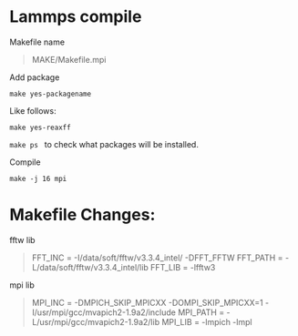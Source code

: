 # Lammps compile 

Makefile name

> MAKE/Makefile.mpi

Add package

```make yes-packagename```

Like follows:

```make yes-reaxff```

```make ps ``` to check what packages will be installed.

Compile

```make -j 16 mpi```


# Makefile Changes:

fftw lib

> FFT_INC = -I/data/soft/fftw/v3.3.4_intel/ -DFFT_FFTW
FFT_PATH = -L/data/soft/fftw/v3.3.4_intel/lib
FFT_LIB = -lfftw3

mpi lib
> MPI_INC =   -DMPICH_SKIP_MPICXX -DOMPI_SKIP_MPICXX=1 -I/usr/mpi/gcc/mvapich2-1.9a2/include
MPI_PATH = -L/usr/mpi/gcc/mvapich2-1.9a2/lib
MPI_LIB = -lmpich -lmpl

